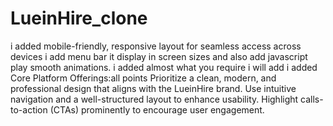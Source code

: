# LueinHire_clone

i added mobile-friendly, responsive layout for seamless access across devices
i add menu bar it display in screen sizes and also add javascript play smooth animations.
i added almost what you require i will add 
i added Core Platform Offerings:all points
Prioritize a clean, modern, and professional design that aligns with the LueinHire brand.
 Use intuitive navigation and a well-structured layout to enhance usability.
 Highlight calls-to-action (CTAs) prominently to encourage user engagement.
